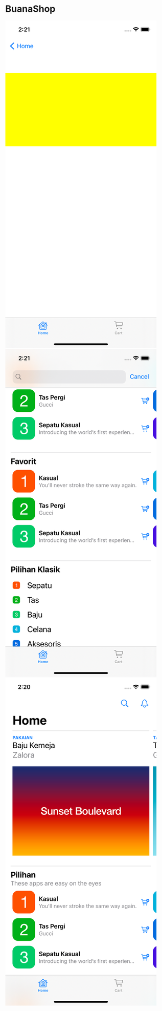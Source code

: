# BuanaShop

![alt text](https://github.com/ismail-x/BuanaShop/blob/master/1.png?raw=true)
![alt text](https://github.com/ismail-x/BuanaShop/blob/master/2.png?raw=true)
![alt text](https://github.com/ismail-x/BuanaShop/blob/master/3.png?raw=true)

